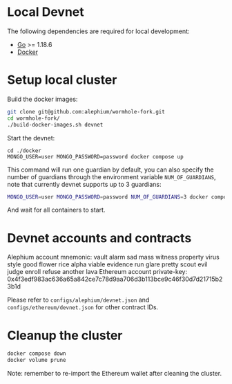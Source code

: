 # Local Devnet

The following dependencies are required for local development:

- [Go](https://golang.org/dl/) >= 1.18.6
- [Docker](https://docs.docker.com/engine/install/)

# Setup local cluster

Build the docker images:

```sh
git clone git@github.com:alephium/wormhole-fork.git
cd wormhole-fork/
./build-docker-images.sh devnet
```

Start the devnet:

```
cd ./docker
MONGO_USER=user MONGO_PASSWORD=password docker compose up
```

This command will run one guardian by default, you can also specify the number of guardians through the environment variable `NUM_OF_GUARDIANS`, note that currently devnet supports up to 3 guardians:

```sh
MONGO_USER=user MONGO_PASSWORD=password NUM_OF_GUARDIANS=3 docker compose up
```

And wait for all containers to start.

# Devnet accounts and contracts

Alephium account mnemonic: vault alarm sad mass witness property virus style good flower rice alpha viable evidence run glare pretty scout evil judge enroll refuse another lava
Ethereum account private-key: 0x4f3edf983ac636a65a842ce7c78d9aa706d3b113bce9c46f30d7d21715b23b1d

Please refer to `configs/alephium/devnet.json` and `configs/ethereum/devnet.json` for other contract IDs.

# Cleanup the cluster

```sh
docker compose down
docker volume prune
```

Note: remember to re-import the Ethereum wallet after cleaning the cluster.
